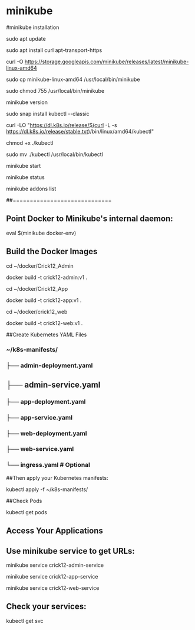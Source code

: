# minikube 

#minikube installation

sudo apt update

sudo apt install curl apt-transport-https

curl -O https://storage.googleapis.com/minikube/releases/latest/minikube-linux-amd64

sudo cp minikube-linux-amd64 /usr/local/bin/minikube

sudo chmod 755 /usr/local/bin/minikube

minikube version

sudo snap install kubectl --classic


curl -LO "https://dl.k8s.io/release/$(curl -L -s https://dl.k8s.io/release/stable.txt)/bin/linux/amd64/kubectl"


chmod +x ./kubectl


sudo mv ./kubectl /usr/local/bin/kubectl


minikube start

minikube status

minikube addons list


##=============================
## Point Docker to Minikube's internal daemon:

eval $(minikube docker-env)

## Build the Docker Images

cd ~/docker/Crick12_Admin

docker build -t crick12-admin:v1 .

cd ~/docker/Crick12_App

docker build -t crick12-app:v1 .

cd ~/docker/crick12_web

docker build -t crick12-web:v1 .


##Create Kubernetes YAML Files

###  ~/k8s-manifests/
### ├── admin-deployment.yaml
##  ├── admin-service.yaml
### ├── app-deployment.yaml
### ├── app-service.yaml
### ├── web-deployment.yaml
### ├── web-service.yaml
### └── ingress.yaml  # Optional

##Then apply your Kubernetes manifests:

kubectl apply -f ~/k8s-manifests/

##Check Pods

kubectl get pods

## Access Your Applications

## Use minikube service to get URLs:

minikube service crick12-admin-service

minikube service crick12-app-service

minikube service crick12-web-service

## Check your services:

kubectl get svc


